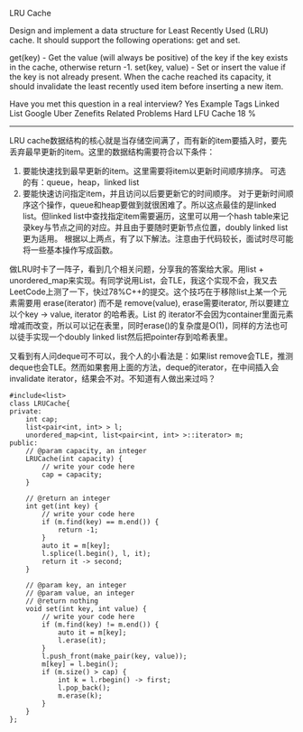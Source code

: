LRU Cache 

Design and implement a data structure for Least Recently Used (LRU) cache. It should support the following operations: get and set.

get(key) - Get the value (will always be positive) of the key if the key exists in the cache, otherwise return -1.
set(key, value) - Set or insert the value if the key is not already present. When the cache reached its capacity, it should invalidate the least recently used item before inserting a new item.

Have you met this question in a real interview? Yes
Example
Tags 
Linked List Google Uber Zenefits
Related Problems 
Hard LFU Cache 18 %

----------
LRU cache数据结构的核心就是当存储空间满了，而有新的item要插入时，要先丢弃最早更新的item。这里的数据结构需要符合以下条件：

1. 要能快速找到最早更新的item。这里需要将item以更新时间顺序排序。
可选的有：queue，heap，linked list
2. 要能快速访问指定item，并且访问以后要更新它的时间顺序。
对于更新时间顺序这个操作，queue和heap要做到就很困难了。所以这点最佳的是linked list。但linked list中查找指定item需要遍历，这里可以用一个hash table来记录key与节点之间的对应。并且由于要随时更新节点位置，doubly linked list更为适用。
根据以上两点，有了以下解法。注意由于代码较长，面试时尽可能将一些基本操作写成函数。

做LRU时卡了一阵子，看到几个相关问题，分享我的答案给大家。用list + unordered_map来实现。有同学说用List，会TLE，我这个实现不会，我又去LeetCode上测了一下，快过78%C++的提交。这个技巧在于移除list上某一个元素需要用 erase(iterator) 而不是 remove(value), erase需要iterator, 所以要建立以个key -> value, iterator 的哈希表。List 的 iterator不会因为container里面元素增减而改变，所以可以记在表里，同时erase()的复杂度是O(1)，同样的方法也可以徒手实现一个doubly linked list然后把pointer存到哈希表里。

又看到有人问deque可不可以，我个人的小看法是：如果list remove会TLE，推测deque也会TLE。然而如果套用上面的方法，deque的iterator，在中间插入会invalidate iterator，结果会不对。不知道有人做出来过吗？

	#include<list>
	class LRUCache{
	private:
	    int cap;
	    list<pair<int, int> > l;
	    unordered_map<int, list<pair<int, int> >::iterator> m;
	public:
	    // @param capacity, an integer
	    LRUCache(int capacity) {
	        // write your code here
	        cap = capacity;
	    }
	
	    // @return an integer
	    int get(int key) {
	        // write your code here
	        if (m.find(key) == m.end()) {
	            return -1;
	        }
	        auto it = m[key];
	        l.splice(l.begin(), l, it);
	        return it -> second;
	    }
	
	    // @param key, an integer
	    // @param value, an integer
	    // @return nothing
	    void set(int key, int value) {
	        // write your code here
	        if (m.find(key) != m.end()) {
	            auto it = m[key];
	            l.erase(it);
	        }
	        l.push_front(make_pair(key, value));
	        m[key] = l.begin();
	        if (m.size() > cap) {
	            int k = l.rbegin() -> first;
	            l.pop_back();
	            m.erase(k);
	        }
	    }
	};